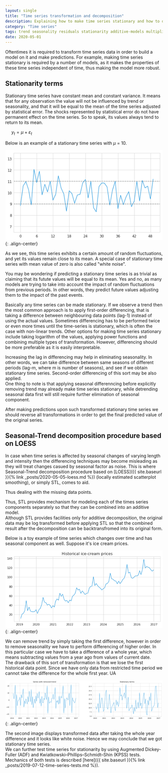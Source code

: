 ```yaml
---
layout: single
title: "Time series transformation and decomposition"
description: Explaining how to make time series stationary and how to decompose it into components
category: "Time series"
tags: trend seasonality residuals stationarity additive-models multiplicative-models STL white-noise
date: 2020-05-01
---
```


Oftentimes it is required to transform time series data in order to build a model on it and make predictions. For example, making time series stationary is required by a number of models, as it makes the properties of these time series independent of time, thus making the model more robust.

## Stationarity terms

Stationary time series have constant mean and constant variance. It means that for any observation the value will not be influenced by trend or seasonality, and that it will be equal to the mean of the time series adjusted by statistical error. The shocks represented by statistical error do not have permanent effect on the time series. So to speak, its values always tend to return to its mean.

&nbsp;&nbsp;&nbsp;&nbsp;
$y_t = \mu + \varepsilon_t$

Below is an example of a stationary time series with $\mu$ = 10.

![](/assets/images/time_series/stationary_time_series.png){: .align-center}

As we see, this time series exhibits a certain amount of random fluctuations, and yet its values remain close to its mean. A special case of stationary time series with mean value of zero is also called "white noise".

You may be wondering if predicting a stationary time series is as trivial as claiming that its futute values will be equal to its mean. Yes and no, as many models are trying to take into account the impact of random fluctuations from previous periods. In other words, they predict future values adjusting them to the impact of the past events. 

Basically any time series can be made stationary. If we observe a trend then the most common approach is to apply first-order differencing, that is taking a difference between neighbouring data points (lag-1) instead of using the actual values. Sometimes differencing has to be performed twice or even more times until the time-series is stationary, which is often the case with non-linear trends. Other options for making time series stationary include taking logarithm of the values, applying power functions and combining multiple types of transformation. However, differencing should be more preferable as it is easily interpretable.

Increasing the lag in differencing may help in eliminating seasonality. In other words, we can take difference between same seasons of different periods (lag-m, where m is number of seasons), and see if we obtain stationary time series. Second-order differencing of this sort may be also applied.<br>
One thing to note is that applying seasonal differenncing before explicitly removing trend may already make time series stationary, while detrending seasonal data first will still require further elimination of seasonal component.

After making predictions upon such transformed stationary time series we should reverse all transformations in order to get the final predicted value of the original series.

## Seasonal-Trend decomposition procedure based on LOESS

In case when time series is affected by seasonal changes of varying length and intensity then the differencing techniques may become misleading as they will treat changes casued by seasonal factor as noise. This is where Seasonal-Trend decomposition procedure based on [LOESS]({{ site.baseurl }}{% link _posts/2020-05-05-loess.md %}) (locally estimated scatterplot smoothing), or simply STL, comes to aid.
 

Thus dealing with the missing data points. 

Thus, STL provides mechanism for modeling each of the times series components separately so that they can be combined into an additive model.<br>
Although STL provides facilities only for additive decomposition, the original data may be log transformed before applying STL so that the combined result after the decomposition can be backtransfromed into its original form.



Below is a toy example of time series which changes over time and has seasonal component as well. Suppose it's ice cream prices.

![](/assets/images/time_series/toy_ice_cream_prices.png){: .align-center}

We can remove trend by simply taking the first difference, however in order to remove seasonality we have to perform differencing of higher order. In this particular case we have to take a difference of a whole year, which means subtracting values from a year ago from values of current date.<br>
The drawback of this sort of transformation is that we lose the first historical data point. Since we have only data from restricted time period we cannot take the difference for the whole first year.
UA

![](/assets/images/time_series/toy_ice_cream_prices_transformed.png){: .align-center}

The second image displays transformed data after taking the whole year difference and it looks like white noise. Hence we may conclude that we got stationary time series.<br>
We can further test time series for stationarity by using Augmented Dickey-Fuller (ADF) and Kwiatkowski–Phillips–Schmidt–Shin (KPSS) tests. Mechanics of both tests is described [here]({{ site.baseurl }}{% link _posts/2019-07-12-time-series-tests.md %}).

